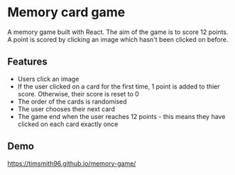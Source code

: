 
# Memory card game

A memory game built with React. The aim of the game is to score 12 points. A point is scored by clicking an image which hasn't been clicked on before. 

## Features

- Users click an image
- If the user clicked on a card for the first time, 1 point is added to thier score. Otherwise, their score is reset to 0
- The order of the cards is randomised 
- The user chooses their next card
- The game end when the user reaches 12 points - this means they have clicked on each card exactly once

## Demo

https://timsmith96.github.io/memory-game/
